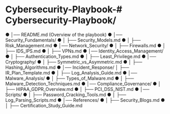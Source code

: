 # Cybersecurity-Playbook-#  Cybersecurity-Playbook/
● │── README.md (Overview of the playbook)
● │── Security_Fundamentals/
● │ ├── Security_Models.md
● │ ├── Risk_Management.md
● │── Network_Security/
● │ ├── Firewalls.md
● │ ├── IDS_IPS.md
● │ ├── VPNs.md
● │── Identity_Access_Management/
● │ ├── Authentication_Types.md
● │ ├── Least_Privilege.md
● │── Cryptography/
● │ ├── Symmetric_vs_Asymmetric.md
● │ ├── Hashing_Algorithms.md
● │── Incident_Response/
 │ ├── IR_Plan_Template.md
● │ ├── Log_Analysis_Guide.md
● │── Malware_Analysis/
● │ ├── Types_of_Malware.md
● │ ├── Malware_Detection_Techniques.md
● │── Compliance_Governance/
● │ ├── HIPAA_GDPR_Overview.md
● │ ├── PCI_DSS_NIST.md
● │── Scripts/
● │ ├── Password_Cracking_Tools.md
● │ ├── Log_Parsing_Scripts.md
● │── References/
● │ ├── Security_Blogs.md
● │ ├── Certification_Study_Guide.md
